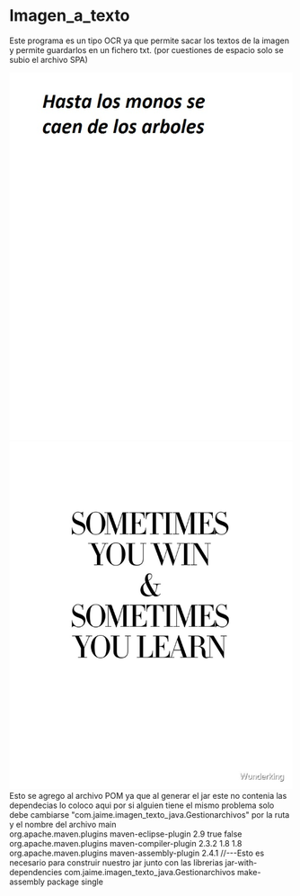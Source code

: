 # Imagen_a_texto
Este programa es un tipo OCR ya que permite sacar los textos de la imagen y permite guardarlos en un fichero txt. (por cuestiones de espacio solo se subio el archivo SPA)

<img src="https://github.com/ringostarr-jaime/Imagen_a_texto/blob/main/Imagen_texto_java/happy.JPG" width="650" >
</br>
<img src="https://github.com/ringostarr-jaime/Imagen_a_texto/blob/main/Imagen_texto_java/sometimes.JPG" width="650" >
<br/>
Esto se agrego al archivo POM ya que al generar el jar este no contenia las dependecias lo coloco aqui 
por si alguien tiene el mismo problema solo debe cambiarse  "<mainClass>com.jaime.imagen_texto_java.Gestionarchivos</mainClass>"
por la ruta y el nombre del archivo main
<br/> 
    <plugins>           
            <plugin>
                <groupId>org.apache.maven.plugins</groupId>
                <artifactId>maven-eclipse-plugin</artifactId>
                <version>2.9</version>
                <configuration>
                    <downloadSources>true</downloadSources>
                    <downloadJavadocs>false</downloadJavadocs>
                </configuration>
            </plugin>           
            <plugin>
                <groupId>org.apache.maven.plugins</groupId>
                <artifactId>maven-compiler-plugin</artifactId>
                <version>2.3.2</version>
                <configuration>              
                    <source>1.8</source>
                    <target>1.8</target>
                </configuration>
            </plugin>             
            <plugin>                
                <groupId>org.apache.maven.plugins</groupId>
                <artifactId>maven-assembly-plugin</artifactId>
                <version>2.4.1</version>
                <configuration>        
                     //---Esto es necesario para construir nuestro jar junto con las librerias    
                    <descriptorRefs>
                        <descriptorRef>jar-with-dependencies</descriptorRef>
                    </descriptorRefs>           
                    <archive>
                        <manifest>
                            <mainClass>com.jaime.imagen_texto_java.Gestionarchivos</mainClass>
                        </manifest>
                    </archive>
                </configuration>
                <executions>
                    <execution>
                        <id>make-assembly</id>
                        <phase>package</phase> 
                        <goals>
                            <goal>single</goal>
                        </goals>
                    </execution>
                </executions>                 
            </plugin>                  
        </plugins>

